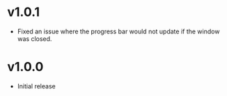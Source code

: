 # v1.0.1
* Fixed an issue where the progress bar would not update if the window was closed.

# v1.0.0
* Initial release
